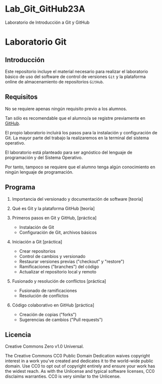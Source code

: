 # Lab_Git_GitHub23A
Laboratorio de Introducción a Git y GitHub

# Laboratorio Git

## Introducción
Este repositorio incluye el material necesario para realizar el laboratorio básico 
de uso del software de control de versiones ```Git``` y la plataforma online 
de almacenamiento de repositorios ```GitHub```. 

## Requisitos
No se requiere apenas ningún requisito previo a los alumnos. 

Tan sólo es recomendable que el alumno/a se registre previamente en 
[GitHub](https://github.com/join "Registro en GitHub").

El propio laboratorio incluirá los pasos para la instalación y configuración de Git. 
La mayor parte del trabajo la realizaremos en la terminal del sistema operativo.

El laboratorio está planteado para ser agnóstico del lenguaje de programación y 
del Sistema Operativo. 

Por tanto, tampoco se requiere que el alumno tenga algún conocimiento en ningún lenguaje de programación.

## Programa

1. Importancia del versionado y documentación de software [teoría]

2. Qué es Git y la plataforma GitHub [teoría]

3. Primeros pasos en Git y GitHub, [práctica]
    + Instalación de Git
    + Configuración de Git, archivos básicos

4. Iniciación a Git [práctica]
    + Crear repositorios
    + Control de cambios y versionado
    + Restaurar versiones previas ("checkout" y "restore")
    + Ramificaciones ("branches") del código
    + Actualizar el repositorio  local y remoto

5. Fusionado y resolución de conflictos [práctica]
    + Fusionado de ramificaciones
    + Resolución de conflictos

6. Código colaborativo en GitHub [práctica]
    + Creación de copias ("forks")
    + Sugerencias de cambios ("Pull requests")

## Licencia
Creative Commons Zero v1.0 Universal.

The Creative Commons CC0 Public Domain Dedication waives copyright interest 
in a work you've created and dedicates it to the world-wide public domain. 
Use CC0 to opt out of copyright entirely and ensure your work has the widest 
reach. As with the Unlicense and typical software licenses, CC0 disclaims 
warranties. CC0 is very similar to the Unlicense.


